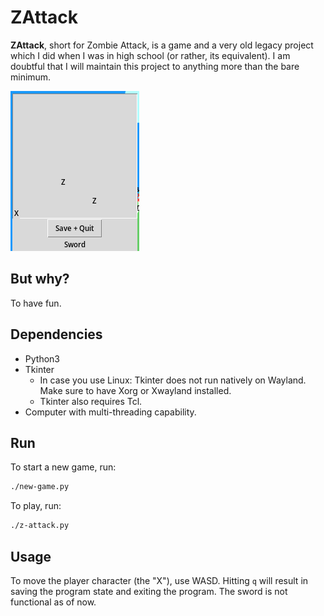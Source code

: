 # ZAttack

**ZAttack**, short for Zombie Attack, is a game and a very old legacy project which I did when I was in high school (or rather, its equivalent). I am doubtful that I will maintain this project to anything more than the bare minimum.

![Screenshot showing the game running in all its graphical glory and gore](screenshot.png)

## But why?

To have fun.

## Dependencies

- Python3
- Tkinter
	- In case you use Linux: Tkinter does not run natively on Wayland. Make sure to have Xorg or Xwayland installed.
	- Tkinter also requires Tcl.
- Computer with multi-threading capability.

## Run

To start a new game, run:

```bash
./new-game.py
```

To play, run:

```bash
./z-attack.py
```

## Usage

To move the player character (the "X"), use WASD. Hitting `q` will result in saving the program state and exiting the program. The sword is not functional as of now.
